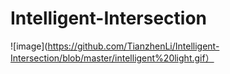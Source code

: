 # Intelligent-Intersection

![image](https://github.com/TianzhenLi/Intelligent-Intersection/blob/master/intelligent%20light.gif）
